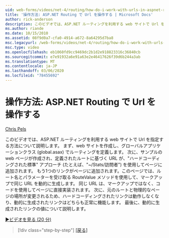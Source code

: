 ```yaml
---
uid: web-forms/videos/net-4/routing/how-do-i-work-with-urls-in-aspnet-routing
title: '操作方法: ASP.NET Routing で Url を操作する | Microsoft Docs'
author: rick-anderson
description: このビデオでは、ASP.NET ルーティングを利用する web サイトで Url を指定する方法について説明します。 まず、web サイトを作成し、そのルーティングを Gl...
ms.author: riande
ms.date: 10/15/2010
ms.assetid: 08f9d0a7-cfa0-4914-a672-8a64295d7ba8
msc.legacyurl: /web-forms/videos/net-4/routing/how-do-i-work-with-urls-in-aspnet-routing
msc.type: video
ms.openlocfilehash: eb1060fd9cc9469dc2b1d2e918823316c36840cb
ms.sourcegitcommit: e7e91932a6e91a63e2e46417626f39d6b244a3ab
ms.translationtype: MT
ms.contentlocale: ja-JP
ms.lasthandoff: 03/06/2020
ms.locfileid: "78455692"
---
```

# <a name="how-do-i-work-with-urls-in-aspnet-routing"></a>操作方法: ASP.NET Routing で Url を操作する

[Chris Pels](https://twitter.com/chrispels)

このビデオでは、ASP.NET ルーティングを利用する web サイトで Url を指定する方法について説明します。 まず、web サイトを作成し、グローバルアプリケーションクラス (global.asax) でルーティングを定義します。 次に、サンプルの web ページが作成され、定義されたルートに基づく URL が、"ハードコーディングされた標準" アプローチ (たとえば、"~/Stats/訪問者") を使用してページに追加されます。 もう1つのリンクがページに追加されます。このページでは、ルート名とパラメーターを受け取る RouteValue メソッドを使用して、マークアップで同じ URL を動的に生成します。 同じ URL は、マークアップではなく、コードを使用してページに直接実装されます。 次に、元のルートと物理的なページの場所が変更されるため、ハードコーディングされたリンクは動作しなくなり、動的に生成されたリンクはどちらも正常に機能します。 最後に、動的に生成されたリンクの値について説明します。

[&#9654;ビデオを見る (20 分)](https://channel9.msdn.com/Blogs/ASP-NET-Site-Videos/how-do-i-work-with-urls-in-aspnet-routing)

> [!div class="step-by-step"]
> [[戻る]](how-do-i-use-routing-with-aspnet-web-forms.md)
